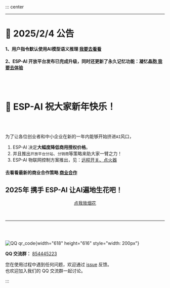

::: center


---

# 📢 2025/2/4 公告
<h4>1、用户指令默认使用AI模型语义推理 <a href="/change-logs/"> 我要去看看</a></hh43>
<h4>2、ESP-AI 开放平台发布已完成升级，同时还更新了永久记忆功能：凝忆晶胞<a href="https://dev.espai.fun/"> 我要去体验</a></h4>


<br/>
<br/>



# 📢 ESP-AI 祝大家新年快乐！


<div style="text-align:left;padding-top: 32px;padding-bottom: 32px;"> 

为了让各位创业者和中小企业在新的一年内能够开始挤进`AI`风口，    
1. ESP-AI 决定**大幅度降低商用授权价格**。
2. 并且推出`开放平台分站`、`分销商`等策略来助大家一臂之力！
3. ESP-AI 物联网控制方案推出，见：<a href="/example/switch/" target="_block">远程开关、点火器</a>




<h4>去看看最新的商业合作策略 <a href="/article/join/"> 商业合作</a></h4>

<h2>2025年 携手 ESP-AI 让AI遍地生花吧！</h2>

<center><a href="https://espai.fun/yan_hua/" target="_block">点我放烟花</a></center>
<!-- <center><a href="https://espai.fun/yan_hua/" target="_block">点我放大</a></center> -->
<!-- <iframe src="https://xiaomingio.top/yan_hua/" style="width: 100%; height: 400px" /> -->

</div>

---


<!-- ---

# 📢 2025/1/7

<div style="text-align:left;padding-top: 32px;padding-bottom: 32px;">
<h4>1、新版已发布，30+ 项功能的新增与优化！ <a href="/change-logs/"> 我要去看看</a></hh43>
<h4>2、ESP-AI 开放平台发布已完成升级<a href="https://dev.espai.fun/"> 我要去体验</a></h4>
</div>

--- -->
<!-- # 📢 2024/12/7

<h3>ESP-AI 开发板已发布，<a href="/open/pcb/">快去看看吧！</a></h3>

---

# 📢 2024/12/1
<h3>新版发布：2024/12/1 Server@2.33.19 - Client@2.17.6</h3>
请阅读 <a href="/change-logs/">发布日志</a> 来进行升级。 -->

<br />
<br />


![QQ qr_code](/images/qq-grounp.png){width="618" height="616" style="width: 200px"}

**QQ 交流群：** [854445223](https://qm.qq.com/q/Mh3befRfSG)

您在使用过程中遇到任何问题，欢迎通过 [issue](https://github.com/wangzongming/esp-ai/issues/new/choose) 反馈。<br/>也欢迎加入我们的 QQ 交流群一起讨论。

:::